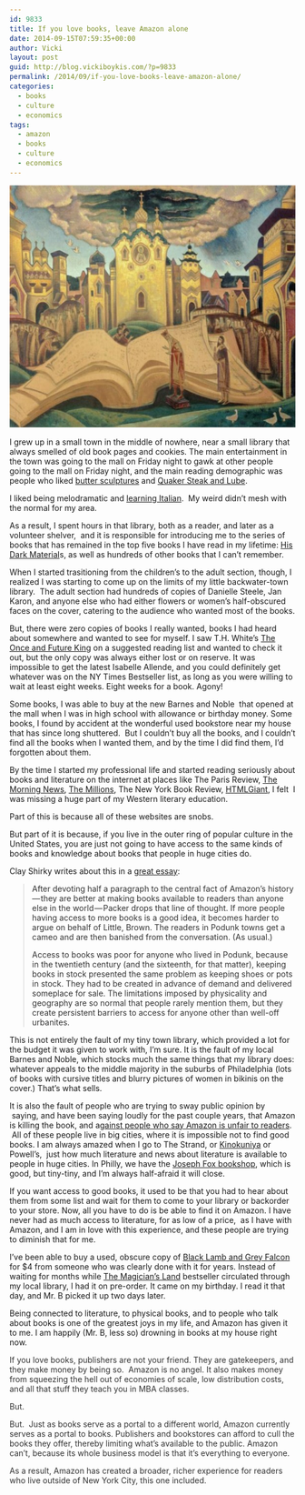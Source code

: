 ```yaml
---
id: 9833
title: If you love books, leave Amazon alone
date: 2014-09-15T07:59:35+00:00
author: Vicki
layout: post
guid: http://blog.vickiboykis.com/?p=9833
permalink: /2014/09/if-you-love-books-leave-amazon-alone/
categories:
  - books
  - culture
  - economics
tags:
  - amazon
  - books
  - culture
  - economics
---
```

[<img class="aligncenter size-medium wp-image-9834" src="https://raw.githubusercontent.com/veekaybee/wlb/gh-pages/assets/images/2014/09/book-of-doves-1922.jpgLarge-580x426.jpg" alt="book-of-doves-1922.jpg!Large" width="580" height="426" />](https://raw.githubusercontent.com/veekaybee/wlb/gh-pages/assets/images/2014/09/book-of-doves-1922.jpgLarge.jpg)

I grew up in a small town in the middle of nowhere, near a small library that always smelled of old book pages and cookies. The main entertainment in the town was going to the mall on Friday night to gawk at other people going to the mall on Friday night, and the main reading demographic was people who liked <a href="http://www.pennlive.com/food/index.ssf/2014/01/butter_sculpture_pa_farm_show.html" target="_blank">butter sculptures</a> and <a href="http://thelube.com/" target="_blank">Quaker Steak and Lube</a>.

I liked being melodramatic and <a href="http://blog.vickiboykis.com/2013/05/la-dolce-vika/" target="_blank">learning Italian</a>.  My weird didn&#8217;t mesh with the normal for my area.

As a result, I spent hours in that library, both as a reader, and later as a volunteer shelver,  and it is responsible for introducing me to the series of books that has remained in the top five books I have read in my lifetime: <a href="https://en.wikipedia.org/wiki/His_Dark_Materials" target="_blank">His Dark Material</a>s, as well as hundreds of other books that I can&#8217;t remember.

When I started trasitioning from the children&#8217;s to the adult section, though, I realized I was starting to come up on the limits of my little backwater-town library.  The adult section had hundreds of copies of Danielle Steele, Jan Karon, and anyone else who had either flowers or women&#8217;s half-obscured faces on the cover, catering to the audience who wanted most of the books.

But, there were zero copies of books I really wanted, books I had heard about somewhere and wanted to see for myself. I saw T.H. White&#8217;s <a href="https://en.wikipedia.org/wiki/The_Once_and_Future_King" target="_blank">The Once and Future King</a> on a suggested reading list and wanted to check it out, but the only copy was always either lost or on reserve. It was impossible to get the latest Isabelle Allende, and you could definitely get whatever was on the NY Times Bestseller list, as long as you were willing to wait at least eight weeks. Eight weeks for a book. Agony!

Some books, I was able to buy at the new Barnes and Noble  that opened at the mall when I was in high school with allowance or birthday money. Some books, I found by accident at the wonderful used bookstore near my house that has since long shuttered.  But I couldn&#8217;t buy all the books, and I couldn&#8217;t find all the books when I wanted them, and by the time I did find them, I&#8217;d forgotten about them.

By the time I started my professional life and started reading seriously about books and literature on the internet at places like The Paris Review, <a href="http://www.themorningnews.org/" target="_blank">The Morning News</a>, <a href="http://www.themillions.com/" target="_blank">The Millions</a>, The New York Book Review, <a href="http://htmlgiant.com/" target="_blank">HTMLGiant</a>, I felt  I was missing a huge part of my Western literary education.

Part of this is because all of these websites are snobs.

But part of it is because, if you live in the outer ring of popular culture in the United States, you are just not going to have access to the same kinds of books and knowledge about books that people in huge cities do.

Clay Shirky writes about this in a <a href="https://medium.com/@cshirky/publishing-and-reading-6a80139d13cc" target="_blank">great essay</a>:

> <p class="graf--p" style="color: rgba(0, 0, 0, 0.8);">
>   After devoting half a paragraph to the central fact of Amazon’s history — they are better at making books available to readers than anyone else in the world — Packer drops that line of thought. If more people having access to more books is a good idea, it becomes harder to argue on behalf of Little, Brown. The readers in Podunk towns get a cameo and are then banished from the conversation. (As usual.)
> </p>
> 
> <p class="graf--p" style="color: rgba(0, 0, 0, 0.8);">
>   Access to books was poor for anyone who lived in Podunk, because in the twentieth century (and the sixteenth, for that matter), keeping books in stock presented the same problem as keeping shoes or pots in stock. They had to be created in advance of demand and delivered someplace for sale. The limitations imposed by physicality and geography are so normal that people rarely mention them, but they create persistent barriers to access for anyone other than well-off urbanites.
> </p>

This is not entirely the fault of my tiny town library, which provided a lot for the budget it was given to work with, I&#8217;m sure. It is the fault of my local Barnes and Noble, which stocks much the same things that my library does: whatever appeals to the middle majority in the suburbs of Philadelphia (lots of books with cursive titles and blurry pictures of women in bikinis on the cover.) That&#8217;s what sells.

It is also the fault of people who are trying to sway public opinion by  saying, and have been saying loudly for the past couple years, that Amazon is killing the book, and a<a href="http://www.newyorker.com/magazine/2014/02/17/cheap-words" target="_blank">gainst people who say Amazon is unfair to readers</a>.  All of these people live in big cities, where it is impossible not to find good books. I am always amazed when I go to The Strand, or <a href="http://www.yelp.com/biz/kinokuniya-bookstores-new-york-2" target="_blank">Kinokuniya</a> or Powell&#8217;s,  just how much literature and news about literature is available to people in huge cities. In Philly, we have the <a href="http://www.foxbookshop.com/" target="_blank">Joseph Fox bookshop</a>, which is good, but tiny-tiny, and I&#8217;m always half-afraid it will close.

If you want access to good books, it used to be that you had to hear about them from some list and wait for them to come to your library or backorder to your store. Now, all you have to do is be able to find it on Amazon. I have never had as much access to literature, for as low of a price,  as I have with Amazon, and I am in love with this experience, and these people are trying to diminish that for me.

I&#8217;ve been able to buy a used, obscure copy of <a href="http://en.wikipedia.org/wiki/Black_Lamb_and_Grey_Falcon" target="_blank">Black Lamb and Grey Falcon</a> for $4 from someone who was clearly done with it for years. Instead of waiting for months while <a href="https://en.wikipedia.org/wiki/The_Magicians_(Grossman_novel)" target="_blank">The Magician&#8217;s Land</a> bestseller circulated through my local library, I had it on pre-order. It came on my birthday. I read it that day, and Mr. B picked it up two days later.

Being connected to literature, to physical books, and to people who talk about books is one of the greatest joys in my life, and Amazon has given it to me. I am happily (Mr. B, less so) drowning in books at my house right now.

<p class="graf--p" style="color: rgba(0, 0, 0, 0.8);">
  If you love books, publishers are not your friend. They are gatekeepers, and they make money by being so.  Amazon is no angel. It also makes money from squeezing the hell out of economies of scale, low distribution costs, and all that stuff they teach you in MBA classes.
</p>

<p class="graf--p" style="color: rgba(0, 0, 0, 0.8);">
  But.
</p>

<p class="graf--p" style="color: rgba(0, 0, 0, 0.8);">
  But.  Just as books serve as a portal to a different world, Amazon currently serves as a portal to books. Publishers and bookstores can afford to cull the books they offer, thereby limiting what&#8217;s available to the public. Amazon can&#8217;t, because its whole business model is that it&#8217;s everything to everyone.
</p>

<p class="graf--p" style="color: rgba(0, 0, 0, 0.8);">
  As a result, Amazon has created a broader, richer experience for readers who live outside of New York City, this one included.
</p>